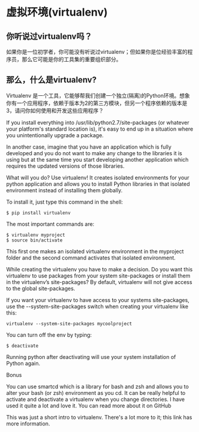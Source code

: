 # 虚拟环境(virtualenv)
## 你听说过virtualenv吗？
如果你是一位初学者，你可能没有听说过virtualenv；但如果你是位经验丰富的程序员，那么它可能是你的工具集的重要组织部分。

## 那么，什么是virtualenv?
Virtualenv 是一个工具，它能够帮我们创建一个独立(隔离)的Python环境。想象你有一个应用程序，依赖于版本为2的第三方模块，但另一个程序依赖的版本是3，请问你如何使用和开发这些应用程序？

If you install everything into /usr/lib/python2.7/site-packages (or whatever your platform's standard location is), it's easy to end up in a situation where you unintentionally upgrade a package.

In another case, imagine that you have an application which is fully developed and you do not want to make any change to the libraries it is using but at the same time you start developing another application which requires the updated versions of those libraries.

What will you do? Use virtualenv! It creates isolated environments for your python application and allows you to install Python libraries in that isolated environment instead of installing them globally.

To install it, just type this command in the shell:

```
$ pip install virtualenv
```
The most important commands are:

```
$ virtualenv myproject
$ source bin/activate
```
This first one makes an isolated virtualenv environment in the myproject folder and the second command activates that isolated environment.

While creating the virtualenv you have to make a decision. Do you want this virtualenv to use packages from your system site-packages or install them in the virtualenv’s site-packages? By default, virtualenv will not give access to the global site-packages.

If you want your virtualenv to have access to your systems site-packages, use the --system-site-packages switch when creating your virtualenv like this:
```
virtualenv --system-site-packages mycoolproject
```
You can turn off the env by typing:

```
$ deactivate
```
Running python after deactivating will use your system installation of Python again.

Bonus

You can use smartcd which is a library for bash and zsh and allows you to alter your bash (or zsh) environment as you cd. It can be really helpful to activate and deactivate a virtualenv when you change directories. I have used it quite a lot and love it. You can read more about it on GitHub

This was just a short intro to virtualenv. There's a lot more to it; this link has more information.